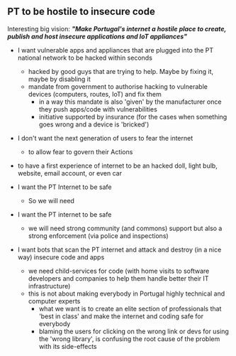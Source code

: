 ## PT to be hostile to insecure code

Interesting big vision: _**"Make Portugal's internet a hostile place to create, publish and host insecure applications and IoT appliances"**_

  * I want vulnerable apps and appliances that are plugged into the PT national network to be hacked within seconds
    * hacked by good guys that are trying to help. Maybe by fixing it, maybe by disabling it
    * mandate from government to authorise hacking to vulnerable devices (computers, routes, IoT) and fix them
      * in a way this mandate is also 'given' by the manufacturer once they push apps/code with vulnerabilities
      * initiative supported by insurance (for the cases when something goes wrong and a device is 'bricked')

  * I don't want the next generation of users to fear the internet  
    * to allow fear to govern their Actions
  * to have a first experience of internet to be an hacked doll, light bulb, website, email account, or even car

  * I want the PT Internet to be safe
    * So we will need

* I want the PT internet to be safe
  * we will need strong community (and commons) support but also a strong enforcement (via police and inspections)

* I want bots that scan the PT internet and attack and destroy (in a nice way) insecure code and apps
  * we need child-services for code (with home visits to software developers and companies to help them handle better their IT infrastructure)
  * this is not about making everybody in Portugal highly technical and computer experts
    * what we want is to create an elite section of professionals that 'best in class' and make the internet and coding safe for everybody
    * blaming the users for clicking on the wrong link or devs for using the 'wrong library', is confusing the root cause of the problem with its side-effects
